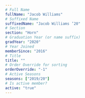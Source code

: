 ```yaml
---
# Full Name
fullName: "Jacob Williams"
# Suffixed Name
suffixedName: "Jacob Williams ’20"
# Section
section: "Horn"
# Graduation Year (or name suffix)
gradYear: "2020"
# Year Joined
memberSince: "2016"
# Title
title: ""
# Order Override for sorting
orderOverride: "-1"
# Active Seasons
seasons: ["2019/20"]
# Is active member?
active: "true"
---
```


